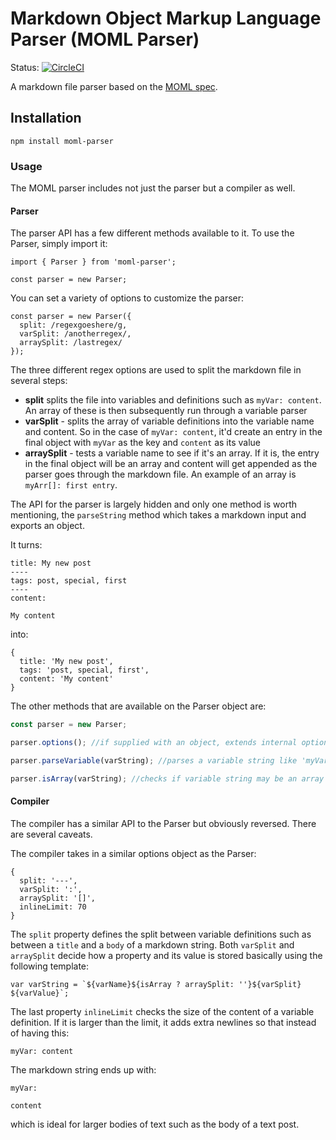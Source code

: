 # Markdown Object Markup Language Parser (MOML Parser)

Status: [![CircleCI](https://circleci.com/gh/AntJanus/MOML-parser/tree/master.svg?style=svg)](https://circleci.com/gh/AntJanus/MOML-parser/tree/master)

A markdown file parser based on the [MOML spec](https://github.com/AntJanus/MOML).

## Installation

```
npm install moml-parser
```

### Usage

The MOML parser includes not just the parser but a compiler as well.

#### Parser

The parser API has a few different methods available to it. To use the Parser, simply import it:

```
import { Parser } from 'moml-parser';

const parser = new Parser;
```

You can set a variety of options to customize the parser:

```
const parser = new Parser({
  split: /regexgoeshere/g,
  varSplit: /anotherregex/,
  arraySplit: /lastregex/
});
```

The three different regex options are used to split the markdown file in several steps:

- **split** splits the file into variables and definitions such as `myVar: content`. An array of these is then subsequently run through a variable parser
- **varSplit** - splits the array of variable definitions into the variable name and content. So in the case of `myVar: content`, it'd create an entry in the final object with `myVar` as the key and `content` as its value
- **arraySplit** - tests a variable name to see if it's an array. If it is, the entry in the final object will be an array and content will get appended as the parser goes through the markdown file. An example of an array is `myArr[]: first entry`.

The API for the parser is largely hidden and only one method is worth mentioning, the `parseString` method which takes a markdown input and exports an object.

It turns:

```
title: My new post
----
tags: post, special, first
----
content:

My content
```

into:

```
{
  title: 'My new post',
  tags: 'post, special, first',
  content: 'My content'
}
```

The other methods that are available on the Parser object are:

```js
const parser = new Parser;

parser.options(); //if supplied with an object, extends internal options. Always returns an options object

parser.parseVariable(varString); //parses a variable string like 'myVar: content' into a variable object

parser.isArray(varString); //checks if variable string may be an array definition
```

#### Compiler

The compiler has a similar API to the Parser but obviously reversed. There are several caveats.

The compiler takes in a similar options object as the Parser:

```
{
  split: '---',
  varSplit: ':',
  arraySplit: '[]',
  inlineLimit: 70
}
```

The `split` property defines the split between variable definitions such as between a `title` and a `body` of a markdown string. Both `varSplit` and `arraySplit` decide how a property and its value is stored basically using the following template:

```
var varString = `${varName}${isArray ? arraySplit: ''}${varSplit} ${varValue}`;
```

The last property `inlineLimit` checks the size of the content of a variable definition. If it is larger than the limit, it adds extra newlines so that instead of having this:

```
myVar: content
```

The markdown string ends up with:

```
myVar:

content
```

which is ideal for larger bodies of text such as the body of a text post.
